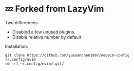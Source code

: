 # 💤 Forked from LazyVim

Two differences:
- Disabled a few unused plugins.
- Disable relative number by default

Installation:
```
git clone https://github.com/yuxuanchen1997/neovim-config ~/.config/nvim
rm -rf ~/.config/nvim/.git/
```
